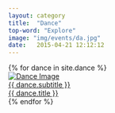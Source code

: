 ```yaml
---
layout: category
title:  "Dance"
top-word: "Explore"
image: "img/events/da.jpg"
date:   2015-04-21 12:12:12
---
```


<section class="no-padding" id="portfolio">
    <div class="container-fluid">
        <div class="row no-gutter">
            {% for dance in site.dance %}
                <div class="col-lg-4 col-sm-6">
                    <a href="{{ dance.url }}" class="portfolio-box">
                        <img src="{{ dance.image }}" class="img-responsive" alt="Dance Image">
                        <div class="portfolio-box-caption">
                            <div class="portfolio-box-caption-content">
                                <div class="project-category text-faded">
                                    {{ dance.subtitle }}
                                </div>
                                <div class="project-name">
                                    {{ dance.title }}
                                </div>
                            </div>
                        </div>
                    </a>
                </div>
            {% endfor %}
        </div>
    </div>
</section>